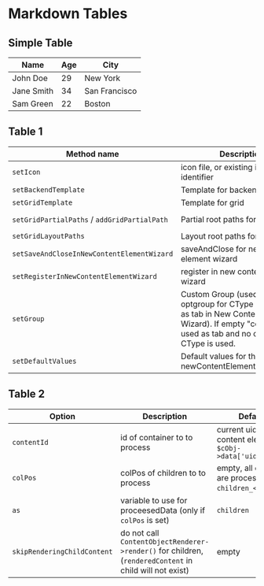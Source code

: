 # Markdown Tables

## Simple Table

| Name       | Age | City         |
|------------|-----|--------------|
| John Doe   | 29  | New York     |
| Jane Smith | 34  | San Francisco|
| Sam Green  | 22  | Boston       |

## Table 1

| Method name | Description | Parameters | Default |
| ----------- | ----------- | ---------- | ---------- |
| `setIcon` | icon file, or existing icon identifier | `string $icon` | `'EXT:container/Resources/Public/Icons/Extension.svg'` |
| `setBackendTemplate` | Template for backend view| `string $backendTemplate` | `null'` |
| `setGridTemplate` | Template for grid | `string $gridTemplate` | `'EXT:container/Resources/Private/Templates/Container.html'` |
| `setGridPartialPaths` / `addGridPartialPath` | Partial root paths for grid | `array $gridPartialPaths` / `string $gridPartialPath` | `['EXT:backend/Resources/Private/Partials/', 'EXT:container/Resources/Private/Partials/']` |
| `setGridLayoutPaths` | Layout root paths for grid | `array $gridLayoutPaths` | `[]` |
| `setSaveAndCloseInNewContentElementWizard` | saveAndClose for new content element wizard | `bool $saveAndCloseInNewContentElementWizard` | `true` |
| `setRegisterInNewContentElementWizard` |register in new content element wizard | `bool $registerInNewContentElementWizard` | `true` |
| `setGroup` | Custom Group (used as optgroup for CType select, and as tab in New Content Element Wizard). If empty "container" is used as tab and no optgroup in CType is used. | `string $group` | `'container'` |
| `setDefaultValues` | Default values for the newContentElement.wizardItems | `array $defaultValues` | `[]` |

## Table 2

| Option                      | Description                                                                                                | Default                                                      | Parameter   |
|-----------------------------|------------------------------------------------------------------------------------------------------------|--------------------------------------------------------------|-------------|
| `contentId`                 | id of container to to process                                                                              | current uid of content element ``$cObj->data['uid']``        | ``?int``    |
| `colPos`                    | colPos of children to to process                                                                           | empty, all children are processed (as ``children_<colPos>``) | ``?int``    |
| `as`                        | variable to use for proceesedData (only if ``colPos`` is set)                                              | ``children``                                                 | ``?string`` |
| `skipRenderingChildContent` | do not call ``ContentObjectRenderer->render()`` for children, (``renderedContent`` in child will not exist) | empty                                                        | ``?int``    |
